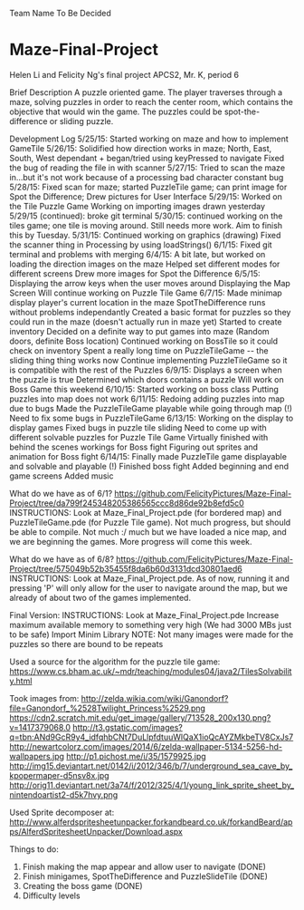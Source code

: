 Team Name
To Be Decided

# Maze-Final-Project
Helen Li and Felicity Ng's final project APCS2, Mr. K, period 6

Brief Description
A puzzle oriented game. The player traverses through a maze, solving puzzles in order to reach the center room, which contains the objective that would win the game. The puzzles could be spot-the-difference or sliding puzzle.

Development Log
5/25/15: Started working on maze and how to implement GameTile
5/26/15: Solidified how direction works in maze; North, East, South, West dependant + began/tried using keyPressed to                 navigate
         Fixed the bug of reading the file in with scanner
5/27/15: Tried to scan the maze in...but it's not work because of a processing bad character constant bug
5/28/15: Fixed scan for maze; started PuzzleTile game; can print image for Spot the Difference; Drew pictures for User                Interface
5/29/15: Worked on the Tile Puzzle Game
         Working on importing images drawn yesterday
5/29/15 (continued): broke git terminal
5/30/15: continued working on the tiles game; one tile is moving around. Still needs more work. Aim to finish this by Tuesday.
5/31/15: Continued working on graphics (drawing)
         Fixed the scanner thing in Processing by using loadStrings()
6/1/15:  Fixed git terminal and problems with merging
6/4/15:  A bit late, but worked on loading the direction images on the maze
         Helped set different modes for different screens
         Drew more images for Spot the Difference
6/5/15:  Displaying the arrow keys when the user moves around
         Displaying the Map Screen
         Will continue working on Puzzle Tile Game
6/7/15:  Made minimap display player's current location in the maze
         SpotTheDifference runs without problems independantly
         Created a basic format for puzzles so they could run in the maze (doesn't actually run in maze yet)
         Started to create inventory
         Decided on a definite way to put games into maze (Random doors, definite Boss location)
         Continued working on BossTile so it could check on inventory
         Spent a really long time on PuzzleTileGame -- the sliding thing thing works now
         Continue implementing PuzzleTileGame so it is compatible with the rest of the Puzzles
6/9/15:  Displays a screen when the puzzle is true
         Determined which doors contains a puzzle
         Will work on Boss Game this weekend
6/10/15: Started working on boss class
         Putting puzzles into map does not work
6/11/15: Redoing adding puzzles into map due to bugs
         Made the PuzzleTileGame playable while going through map (!)
         Need to fix some bugs in PuzzleTileGame
6/13/15: Working on the display to display games
         Fixed bugs in puzzle tile sliding
         Need to come up with different solvable puzzles for Puzzle Tile Game
         Virtually finished with behind the scenes workings for Boss fight
         Figuring out sprites and animation for Boss fight
6/14/15: Finally made PuzzleTile game displayable and solvable and playable (!)
         Finished boss fight
         Added beginning and end game screens
         Added music

What do we have as of 6/1?
https://github.com/FelicityPictures/Maze-Final-Project/tree/da799f245348205386565ccc8d86de92b8efd5c0
INSTRUCTIONS: Look at Maze_Final_Project.pde (for bordered map) and PuzzleTileGame.pde (for Puzzle Tile game). Not much progress, but should be able to compile.
Not much :/ much but we have loaded a nice map, and we are beginning the games. More progress will come this week.

What do we have as of 6/8?
https://github.com/FelicityPictures/Maze-Final-Project/tree/575049b52b35455f8da6b60d3131dcd30801aed6
INSTRUCTIONS: Look at Maze_Final_Project.pde.
As of now, running it and pressing 'P' will only allow for the user to navigate around the map, but we already of about two of the games implemented.

Final Version:
INSTRUCTIONS: Look at Maze_Final_Project.pde
Increase maximum available memory to something very high (We had 3000 MBs just to be safe)
Import Minim Library
NOTE: Not many images were made for the puzzles so there are bound to be repeats

Used a source for the algorithm for the puzzle tile game:
https://www.cs.bham.ac.uk/~mdr/teaching/modules04/java2/TilesSolvability.html

Took images from:
http://zelda.wikia.com/wiki/Ganondorf?file=Ganondorf_%2528Twilight_Princess%2529.png
https://cdn2.scratch.mit.edu/get_image/gallery/713528_200x130.png?v=1417379068.0
http://t3.gstatic.com/images?q=tbn:ANd9GcR9y4_idfqhbCNt7DuLlpfdtuuWlQaX1ioQcAYZMkbeTV8CxJs7
http://newartcolorz.com/images/2014/6/zelda-wallpaper-5134-5256-hd-wallpapers.jpg
http://p1.pichost.me/i/35/1579925.jpg
http://img15.deviantart.net/0142/i/2012/346/b/7/underground_sea_cave_by_kpopermaper-d5nsv8x.jpg
http://orig11.deviantart.net/3a74/f/2012/325/4/1/young_link_sprite_sheet_by_nintendoartist2-d5k7hvy.png

Used Sprite decomposer at:
http://www.alferdspritesheetunpacker.forkandbeard.co.uk/forkandBeard/apps/AlferdSpritesheetUnpacker/Download.aspx

Things to do:
1) Finish making the map appear and allow user to navigate (DONE)
2) Finish minigames, SpotTheDifference and PuzzleSlideTile (DONE)
3) Creating the boss game (DONE)
4) Difficulty levels
